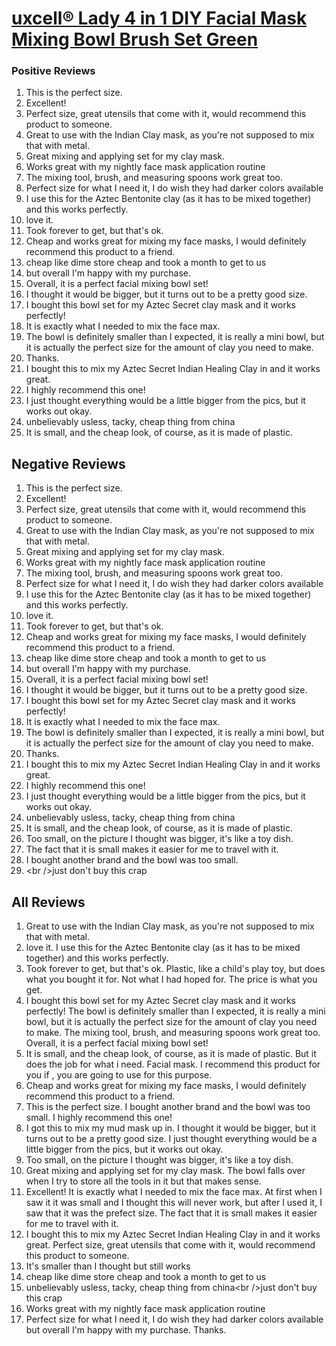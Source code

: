 # [uxcell® Lady 4 in 1 DIY Facial Mask Mixing Bowl Brush Set Green](https://products.checkmycream.com/products/uxcell(r)-Lady-4-in-1-DIY-Facial-Mask-Mixing-Bowl-Brush-Set-Green.html)

### Positive Reviews

<ol>
      <li>This is the perfect size.</li>
      <li>Excellent!  </li>
      <li>Perfect size, great utensils that come with it, would recommend this product to someone.</li>
      <li>Great to use  with the Indian Clay mask, as you&#x27;re not supposed to mix that with metal.</li>
      <li>Great mixing and applying set for my clay mask.</li>
      <li>Works great with my nightly face mask application routine</li>
      <li>The mixing tool, brush, and measuring spoons work great too.</li>
      <li>Perfect size for what I need it, I do wish they had darker colors available</li>
      <li>I use this for the Aztec Bentonite clay (as it has to be mixed together) and this works perfectly.</li>
      <li>love it.</li>
      <li>Took forever to get, but that&#x27;s ok.  </li>
      <li>Cheap and works great for mixing my face masks, I would definitely recommend this product to a friend.</li>
      <li>cheap like dime store cheap and took a month to get to us</li>
      <li>but overall I&#x27;m happy with my purchase.</li>
      <li>Overall, it is a perfect facial mixing bowl set!</li>
      <li>I thought it would be bigger, but it turns out to be a pretty good size.  </li>
      <li>I bought this bowl set for my Aztec Secret clay mask and it works perfectly!</li>
      <li>It is exactly what I needed to mix the face max.  </li>
      <li>The bowl is definitely smaller than I expected, it is really a mini bowl, but it is actually the perfect size for the amount of clay you need to make.</li>
      <li>Thanks.</li>
      <li>I bought this to mix my Aztec Secret Indian Healing Clay in and it works great.</li>
      <li>I highly recommend this one!</li>
      <li>I just thought everything would be a little bigger from the pics, but it works out okay.</li>
      <li>unbelievably usless, tacky, cheap thing from china</li>
      <li>It is small, and the cheap look, of course, as it is made of plastic.</li>
</ol>


<h2>Negative Reviews</h2>
<ol>
<li> This is the perfect size.</li>
<li> Excellent!  </li>
<li> Perfect size, great utensils that come with it, would recommend this product to someone.</li>
<li> Great to use  with the Indian Clay mask, as you&#x27;re not supposed to mix that with metal.</li>
<li> Great mixing and applying set for my clay mask.</li>
<li> Works great with my nightly face mask application routine</li>
<li> The mixing tool, brush, and measuring spoons work great too.</li>
<li> Perfect size for what I need it, I do wish they had darker colors available</li>
<li> I use this for the Aztec Bentonite clay (as it has to be mixed together) and this works perfectly.</li>
<li> love it.</li>
<li> Took forever to get, but that&#x27;s ok.  </li>
<li> Cheap and works great for mixing my face masks, I would definitely recommend this product to a friend.</li>
<li> cheap like dime store cheap and took a month to get to us</li>
<li> but overall I&#x27;m happy with my purchase.</li>
<li> Overall, it is a perfect facial mixing bowl set!</li>
<li> I thought it would be bigger, but it turns out to be a pretty good size.  </li>
<li> I bought this bowl set for my Aztec Secret clay mask and it works perfectly!</li>
<li> It is exactly what I needed to mix the face max.  </li>
<li> The bowl is definitely smaller than I expected, it is really a mini bowl, but it is actually the perfect size for the amount of clay you need to make.</li>
<li> Thanks.</li>
<li> I bought this to mix my Aztec Secret Indian Healing Clay in and it works great.</li>
<li> I highly recommend this one!</li>
<li> I just thought everything would be a little bigger from the pics, but it works out okay.</li>
<li> unbelievably usless, tacky, cheap thing from china</li>
<li> It is small, and the cheap look, of course, as it is made of plastic.</li>
<li> Too small, on the picture I thought was bigger, it&#x27;s like a toy dish.</li>
<li> The fact that it is small makes it easier for me to travel with it.</li>
<li> I bought another brand and the bowl was too small.</li>
<li> &lt;br /&gt;just don&#x27;t buy this crap</li>
</ol>

<h2>All Reviews</h2>

<ol>
    <li> Great to use  with the Indian Clay mask, as you&#x27;re not supposed to mix that with metal.</li>
    <li> love it. I use this for the Aztec Bentonite clay (as it has to be mixed together) and this works perfectly.</li>
    <li> Took forever to get, but that&#x27;s ok.  Plastic, like a child&#x27;s play toy, but does what you bought it for.  Not what I had hoped for.  The price is what you get.</li>
    <li> I bought this bowl set for my Aztec Secret clay mask and it works perfectly! The bowl is definitely smaller than I expected, it is really a mini bowl, but it is actually the perfect size for the amount of clay you need to make. The mixing tool, brush, and measuring spoons work great too. Overall, it is a perfect facial mixing bowl set!</li>
    <li> It is small, and the cheap look, of course, as it is made of plastic. But it does the job for what i need. Facial mask. I recommend this product for you if , you are going to use for this purpose.</li>
    <li> Cheap and works great for mixing my face masks, I would definitely recommend this product to a friend.</li>
    <li> This is the perfect size. I bought another brand and the bowl was too small. I highly recommend this one!</li>
    <li> I got this to mix my mud mask up in.  I thought it would be bigger, but it turns out to be a pretty good size.  I just thought everything would be a little bigger from the pics, but it works out okay.</li>
    <li> Too small, on the picture I thought was bigger, it&#x27;s like a toy dish.</li>
    <li> Great mixing and applying set for my clay mask. The bowl falls over when I try to store all the tools in it but that makes sense.</li>
    <li> Excellent!  It is exactly what I needed to mix the face max.  At first when I saw it it was small and I thought this will never work, but after I used it, I saw that it was the prefect size.  The fact that it is small makes it easier for me to travel with it.</li>
    <li> I bought this to mix my Aztec Secret Indian Healing Clay in and it works great. Perfect size, great utensils that come with it, would recommend this product to someone.</li>
    <li> It&#x27;s smaller than I thought but still works</li>
    <li> cheap like dime store cheap and took a month to get to us</li>
    <li> unbelievably usless, tacky, cheap thing from china&lt;br /&gt;just don&#x27;t buy this crap</li>
    <li> Works great with my nightly face mask application routine</li>
    <li> Perfect size for what I need it, I do wish they had darker colors available but overall I&#x27;m happy with my purchase. Thanks.</li>
</ol>




